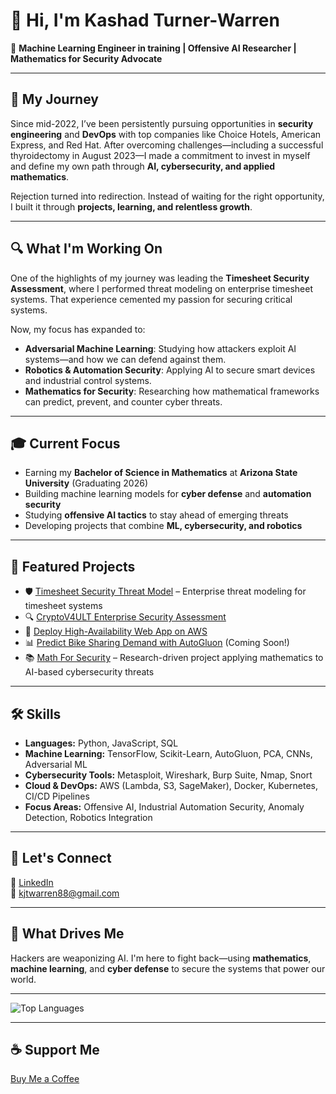 # 👋 Hi, I'm Kashad Turner-Warren
🔐 **Machine Learning Engineer in training | Offensive AI Researcher | Mathematics for Security Advocate**

---

## 📖 My Journey
Since mid-2022, I’ve been persistently pursuing opportunities in **security engineering** and **DevOps** with top companies like Choice Hotels, American Express, and Red Hat. After overcoming challenges—including a successful thyroidectomy in August 2023—I made a commitment to invest in myself and define my own path through **AI, cybersecurity, and applied mathematics**.

Rejection turned into redirection. Instead of waiting for the right opportunity, I built it through **projects, learning, and relentless growth**.

---

## 🔍 What I'm Working On
One of the highlights of my journey was leading the **Timesheet Security Assessment**, where I performed threat modeling on enterprise timesheet systems. That experience cemented my passion for securing critical systems.

Now, my focus has expanded to:
- **Adversarial Machine Learning**: Studying how attackers exploit AI systems—and how we can defend against them.
- **Robotics & Automation Security**: Applying AI to secure smart devices and industrial control systems.
- **Mathematics for Security**: Researching how mathematical frameworks can predict, prevent, and counter cyber threats.

---

## 🎓 Current Focus
- Earning my **Bachelor of Science in Mathematics** at **Arizona State University** (Graduating 2026)
- Building machine learning models for **cyber defense** and **automation security**
- Studying **offensive AI tactics** to stay ahead of emerging threats
- Developing projects that combine **ML, cybersecurity, and robotics**

---

## 🚀 Featured Projects
- 🛡️ [Timesheet Security Threat Model](https://github.com/krillavilla/TimeSheets-Threat-Model) – Enterprise threat modeling for timesheet systems  
- 🔍 [CryptoV4ULT Enterprise Security Assessment](https://github.com/krillavilla/CryptoV4ULT-Enterprise-Security-Assessment)  
- 🤖 [Deploy High-Availability Web App on AWS](https://github.com/krillavilla/Deploy-a-high-availability-web-app-using-CloudFormation)  
- 📊 [Predict Bike Sharing Demand with AutoGluon](https://github.com/krillavilla) (Coming Soon!)  
- 📚 [Math For Security](http://github.com/dreilly369/AppliedMathForSecurityBook) – Research-driven project applying mathematics to AI-based cybersecurity threats  

---

## 🛠️ Skills
- **Languages:** Python, JavaScript, SQL
- **Machine Learning:** TensorFlow, Scikit-Learn, AutoGluon, PCA, CNNs, Adversarial ML
- **Cybersecurity Tools:** Metasploit, Wireshark, Burp Suite, Nmap, Snort
- **Cloud & DevOps:** AWS (Lambda, S3, SageMaker), Docker, Kubernetes, CI/CD Pipelines
- **Focus Areas:** Offensive AI, Industrial Automation Security, Anomaly Detection, Robotics Integration

---

## 🤝 Let's Connect
🔗 [LinkedIn](https://linkedin.com/in/krillavilla)  
📧 kjtwarren88@gmail.com  

---

## 🧠 What Drives Me
Hackers are weaponizing AI. I'm here to fight back—using **mathematics**, **machine learning**, and **cyber defense** to secure the systems that power our world.

---

![Top Languages](https://github-readme-stats.vercel.app/api/top-langs/?username=krillavilla&langs_count=10&title_color=0891b2&text_color=ffffff&icon_color=0891b2&bg_color=1c1917&hide_border=true&locale=en&custom_title=Top%20Languages)

---

## ☕ Support Me
[Buy Me a Coffee](https://www.buymeacoffee.com/krillavilla)
